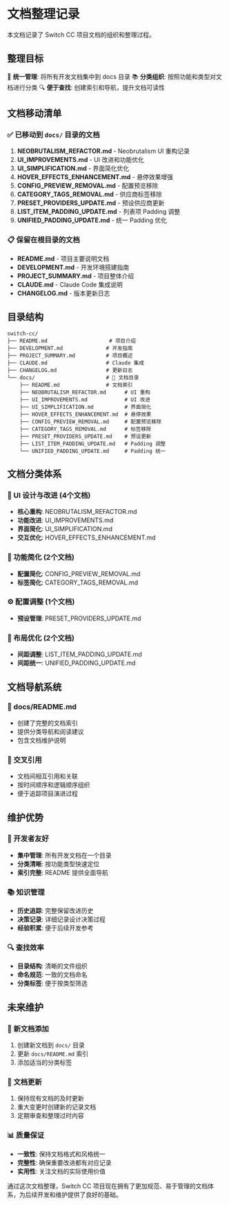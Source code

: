 # 文档整理记录

本文档记录了 Switch CC 项目文档的组织和整理过程。

## 整理目标

📁 **统一管理**: 将所有开发文档集中到 docs 目录
📚 **分类组织**: 按照功能和类型对文档进行分类
🔍 **便于查找**: 创建索引和导航，提升文档可读性

## 文档移动清单

### ✅ 已移动到 `docs/` 目录的文档

1. **NEOBRUTALISM_REFACTOR.md** - Neobrutalism UI 重构记录
2. **UI_IMPROVEMENTS.md** - UI 改进和功能优化
3. **UI_SIMPLIFICATION.md** - 界面简化优化 
4. **HOVER_EFFECTS_ENHANCEMENT.md** - 悬停效果增强
5. **CONFIG_PREVIEW_REMOVAL.md** - 配置预览移除
6. **CATEGORY_TAGS_REMOVAL.md** - 供应商标签移除
7. **PRESET_PROVIDERS_UPDATE.md** - 预设供应商更新
8. **LIST_ITEM_PADDING_UPDATE.md** - 列表项 Padding 调整
9. **UNIFIED_PADDING_UPDATE.md** - 统一 Padding 优化

### 📋 保留在根目录的文档

- **README.md** - 项目主要说明文档
- **DEVELOPMENT.md** - 开发环境搭建指南  
- **PROJECT_SUMMARY.md** - 项目整体介绍
- **CLAUDE.md** - Claude Code 集成说明
- **CHANGELOG.md** - 版本更新日志

## 目录结构

```
switch-cc/
├── README.md                    # 项目介绍
├── DEVELOPMENT.md              # 开发指南
├── PROJECT_SUMMARY.md          # 项目概述
├── CLAUDE.md                   # Claude 集成
├── CHANGELOG.md                # 更新日志
└── docs/                       # 📁 文档目录
    ├── README.md               # 文档索引
    ├── NEOBRUTALISM_REFACTOR.md      # UI 重构
    ├── UI_IMPROVEMENTS.md            # UI 改进
    ├── UI_SIMPLIFICATION.md          # 界面简化
    ├── HOVER_EFFECTS_ENHANCEMENT.md  # 悬停效果
    ├── CONFIG_PREVIEW_REMOVAL.md     # 配置预览移除
    ├── CATEGORY_TAGS_REMOVAL.md      # 标签移除
    ├── PRESET_PROVIDERS_UPDATE.md    # 预设更新
    ├── LIST_ITEM_PADDING_UPDATE.md   # Padding 调整
    └── UNIFIED_PADDING_UPDATE.md     # Padding 统一
```

## 文档分类体系

### 🎨 UI 设计与改进 (4个文档)
- **核心重构**: NEOBRUTALISM_REFACTOR.md
- **功能改进**: UI_IMPROVEMENTS.md  
- **界面简化**: UI_SIMPLIFICATION.md
- **交互优化**: HOVER_EFFECTS_ENHANCEMENT.md

### 🧹 功能简化 (2个文档)
- **配置简化**: CONFIG_PREVIEW_REMOVAL.md
- **标签简化**: CATEGORY_TAGS_REMOVAL.md

### ⚙️ 配置调整 (1个文档)
- **预设管理**: PRESET_PROVIDERS_UPDATE.md

### 📏 布局优化 (2个文档)  
- **间距调整**: LIST_ITEM_PADDING_UPDATE.md
- **间距统一**: UNIFIED_PADDING_UPDATE.md

## 文档导航系统

### 📖 docs/README.md
- 创建了完整的文档索引
- 提供分类导航和阅读建议
- 包含文档维护说明

### 🔗 交叉引用
- 文档间相互引用和关联
- 按时间顺序和逻辑顺序组织
- 便于追踪项目演进过程

## 维护优势

### 👥 开发者友好
- **集中管理**: 所有开发文档在一个目录
- **分类清晰**: 按功能类型快速定位
- **索引完整**: README 提供全面导航

### 📚 知识管理
- **历史追踪**: 完整保留改进历史
- **决策记录**: 详细记录设计决策过程
- **经验积累**: 便于后续开发参考

### 🔍 查找效率
- **目录结构**: 清晰的文件组织
- **命名规范**: 一致的文档命名
- **分类标签**: 便于按类型筛选

## 未来维护

### 📝 新文档添加
1. 创建新文档到 `docs/` 目录
2. 更新 `docs/README.md` 索引
3. 添加适当的分类标签

### 🔄 文档更新
1. 保持现有文档的及时更新
2. 重大变更时创建新的记录文档
3. 定期审查和整理过时内容

### 📊 质量保证
- **一致性**: 保持文档格式和风格统一
- **完整性**: 确保重要改进都有对应记录
- **实用性**: 关注文档的实际使用价值

通过这次文档整理，Switch CC 项目现在拥有了更加规范、易于管理的文档体系，为后续开发和维护提供了良好的基础。